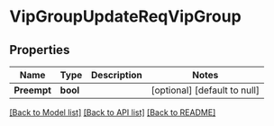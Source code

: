 # VipGroupUpdateReqVipGroup

## Properties
Name | Type | Description | Notes
------------ | ------------- | ------------- | -------------
**Preempt** | **bool** |  | [optional] [default to null]

[[Back to Model list]](../README.md#documentation-for-models) [[Back to API list]](../README.md#documentation-for-api-endpoints) [[Back to README]](../README.md)


